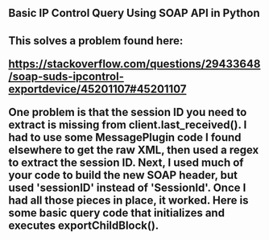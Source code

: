 <h2>Basic IP Control Query Using SOAP API in Python<h2>

<p>This solves a problem found here:</p>

https://stackoverflow.com/questions/29433648/soap-suds-ipcontrol-exportdevice/45201107#45201107

One problem is that the session ID you need to extract is missing from client.last_received(). I had to use some MessagePlugin code I found elsewhere to get the raw XML, then used a regex to extract the session ID. Next, I used much of your code to build the new SOAP header, but used 'sessionID' instead of 'SessionId'. Once I had all those pieces in place, it worked. Here is some basic query code that initializes and executes exportChildBlock().
